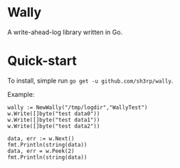 # Wally
A write-ahead-log library written in Go.

# Quick-start
To install, simple run `go get -u github.com/sh3rp/wally`.

Example:
```
wally := NewWally("/tmp/logdir","WallyTest")
w.Write([]byte("test data0"))
w.Write([]byte("test data1"))
w.Write([]byte("test data2"))

data, err := w.Next()
fmt.Println(string(data))
data, err = w.Peek(2)
fmt.Println(string(data))
```
